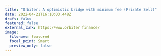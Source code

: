 ```yaml
---
title: "Orbiter: A optimistic bridge with minimum fee (Private Sell)"
date: 2022-04-21T16:10:03.448Z
draft: false
featured: false
external_link: https://www.orbiter.finance/
image:
  filename: featured
  focal_point: Smart
  preview_only: false
---
```


